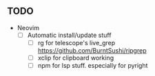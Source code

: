 ## TODO 

* Neovim
    - [ ] Automatic install/update stuff
        - [ ] rg for telescope's live_grep
            https://github.com/BurntSushi/ripgrep
        - [ ] xclip for clipboard working
        - [ ] npm for lsp stuff. especially for pyright

